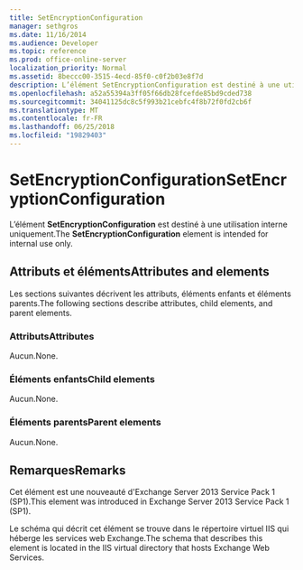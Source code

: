 ```yaml
---
title: SetEncryptionConfiguration
manager: sethgros
ms.date: 11/16/2014
ms.audience: Developer
ms.topic: reference
ms.prod: office-online-server
localization_priority: Normal
ms.assetid: 8beccc00-3515-4ecd-85f0-c0f2b03e8f7d
description: L’élément SetEncryptionConfiguration est destiné à une utilisation interne uniquement.
ms.openlocfilehash: a52a55394a3ff05f66db28fcefde85bd9cded738
ms.sourcegitcommit: 34041125dc8c5f993b21cebfc4f8b72f0fd2cb6f
ms.translationtype: MT
ms.contentlocale: fr-FR
ms.lasthandoff: 06/25/2018
ms.locfileid: "19829403"
---
```

# <a name="setencryptionconfiguration"></a><span data-ttu-id="cdcc0-103">SetEncryptionConfiguration</span><span class="sxs-lookup"><span data-stu-id="cdcc0-103">SetEncryptionConfiguration</span></span>

<span data-ttu-id="cdcc0-104">L’élément **SetEncryptionConfiguration** est destiné à une utilisation interne uniquement.</span><span class="sxs-lookup"><span data-stu-id="cdcc0-104">The **SetEncryptionConfiguration** element is intended for internal use only.</span></span> 

## <a name="attributes-and-elements"></a><span data-ttu-id="cdcc0-105">Attributs et éléments</span><span class="sxs-lookup"><span data-stu-id="cdcc0-105">Attributes and elements</span></span>

<span data-ttu-id="cdcc0-106">Les sections suivantes décrivent les attributs, éléments enfants et éléments parents.</span><span class="sxs-lookup"><span data-stu-id="cdcc0-106">The following sections describe attributes, child elements, and parent elements.</span></span>
  
### <a name="attributes"></a><span data-ttu-id="cdcc0-107">Attributs</span><span class="sxs-lookup"><span data-stu-id="cdcc0-107">Attributes</span></span>

<span data-ttu-id="cdcc0-108">Aucun.</span><span class="sxs-lookup"><span data-stu-id="cdcc0-108">None.</span></span>
  
### <a name="child-elements"></a><span data-ttu-id="cdcc0-109">Éléments enfants</span><span class="sxs-lookup"><span data-stu-id="cdcc0-109">Child elements</span></span>

<span data-ttu-id="cdcc0-110">Aucun.</span><span class="sxs-lookup"><span data-stu-id="cdcc0-110">None.</span></span>
  
### <a name="parent-elements"></a><span data-ttu-id="cdcc0-111">Éléments parents</span><span class="sxs-lookup"><span data-stu-id="cdcc0-111">Parent elements</span></span>

<span data-ttu-id="cdcc0-112">Aucun.</span><span class="sxs-lookup"><span data-stu-id="cdcc0-112">None.</span></span>
  
## <a name="remarks"></a><span data-ttu-id="cdcc0-113">Remarques</span><span class="sxs-lookup"><span data-stu-id="cdcc0-113">Remarks</span></span>

<span data-ttu-id="cdcc0-114">Cet élément est une nouveauté d'Exchange Server 2013 Service Pack 1 (SP1).</span><span class="sxs-lookup"><span data-stu-id="cdcc0-114">This element was introduced in Exchange Server 2013 Service Pack 1 (SP1).</span></span>
  
<span data-ttu-id="cdcc0-115">Le schéma qui décrit cet élément se trouve dans le répertoire virtuel IIS qui héberge les services web Exchange.</span><span class="sxs-lookup"><span data-stu-id="cdcc0-115">The schema that describes this element is located in the IIS virtual directory that hosts Exchange Web Services.</span></span>
  

